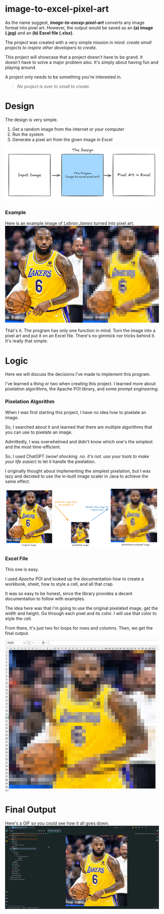 # image-to-excel-pixel-art
As the name suggest, ***image-to-excep-pixel-art*** converts any image format into pixel art. However, the output would be saved as an **(a) image (.jpg)** and an **(b) Excel file (.xlsx)**.

The project was created with a very simple mission in mind: *create small projects to inspire other developers to create.*

This project will showcase that a project doesn't have to be grand. It doesn't have to solve a major problem also. It's simply about having fun and playing around.

A project only needs to be something you're interested in.

> *No project is ever to small to create.*
# Design
The design is very simple.
1. Get a random image from the internet or your computer
2. Run the system
3. Generate a pixel art from the given image in Excel

![Program Design](https://github.com/MountainHills/image-to-excel-pixel-art/blob/main/docs/program-design.png?raw=true)
### Example
Here is an example image of *Lebron James* turned into pixel art.
![Pixelation Example](https://github.com/MountainHills/image-to-excel-pixel-art/blob/main/docs/pixelation-output.png?raw=true)

That's it. The program has only one function in mind. Turn the image into a pixel art and put it on an Excel file. There's no gimmick nor tricks behind it. It's really that simple.
# Logic
Here we will discuss the decisions I've made to implement this program.

I've learned a thing or two when creating this project. I learned more about pixelation algorithms, the Apache POI library, and some *prompt engineering.*

### Pixelation Algorithm
When I was first starting this project, I have no idea how to pixelate an image.

So, I searched about it and learned that there are multiple algorithms that you can use to pixelate an image.

Admittedly, I was overwhelmed and didn't know which one's the simplest and the most time-efficient.

So, I used ChatGPT (*wow! shocking. no. it's not. use your tools to make your life easier*) to let it handle the pixelation.

I originally thought about implementing the simplest pixelation, but I was lazy and decided to use the in-built image scaler in Java to achieve the same effect.

![Pixelation process](https://github.com/MountainHills/image-to-excel-pixel-art/blob/main/docs/pixelation-process.png?raw=true)

### Excel File
This one is easy.

I used *Apache POI* and looked up the documentation how to create a workbook, sheet, how to style a cell, and all that crap.

It was so easy to be honest, since the library provides a decent documentation to follow with examples.

The idea here was that I'm going to use the original pixelated image, get the width and height. Go through each pixel and its color. I will use that color to style the cell.

From there, it's just two for loops for rows and columns. Then, we get the final output.

![Excel Pixel Art](https://github.com/MountainHills/image-to-excel-pixel-art/blob/main/docs/excel-pixel-art.png?raw=true)
# Final Output
Here's a GIF so you could see how it all goes down.
![image-to-excel-pixel-art](https://github.com/MountainHills/image-to-excel-pixel-art/blob/main/docs/image-to-excel-pixel-art.gif?raw=true)